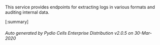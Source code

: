 






This service provides endpoints for extracting logs in various formats and auditing internal data.

[:summary]

###### Auto generated by Pydio Cells Enterprise Distribution v2.0.5 on 30-Mar-2020
